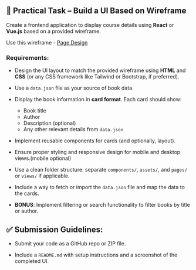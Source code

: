 ## 🎨 Practical Task – Build a UI Based on Wireframe

Create a frontend application to display course details using **React** or **Vue.js** based on a provided wireframe.

Use this wireframe - [Page Design](https://github.com/Gurushesh-Metapercept/Assessment/blob/main/frontend-test/wire-frame/page-design.png)

### Requirements:

- Design the UI layout to match the provided wireframe using **HTML** and **CSS** (or any CSS framework like Tailwind or Bootstrap, if preferred).

- Use a `data.json` file as your source of book data.

- Display the book information in **card format**. Each card should show:
  - Book title
  - Author
  - Description (optional)
  - Any other relevant details from `data.json`

- Implement reusable components for cards (and optionally, layout).

- Ensure proper styling and responsive design for mobile and desktop views.(mobile optional)

- Use a clean folder structure: separate `components/`, `assets/`, and `pages/` or `views/` if applicable.

- Include a way to fetch or import the `data.json` file and map the data to the cards.

- **BONUS**: Implement filtering or search functionality to filter books by title or author.

## ✅ Submission Guidelines:

- Submit your code as a GitHub repo or ZIP file.

- Include a `README.md` with setup instructions and a screenshot of the completed UI.
